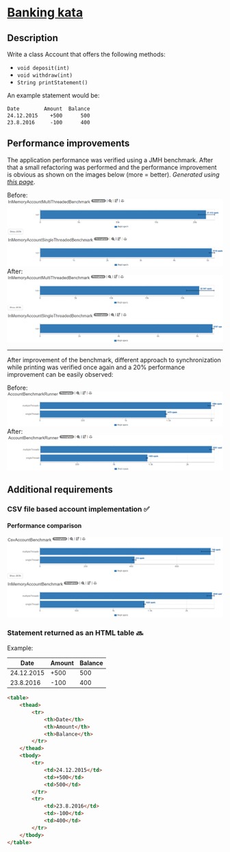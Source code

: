 # [Banking kata](https://kata-log.rocks/banking-kata)
## Description
Write a class Account that offers the following methods:
- `void deposit(int)` 
- `void withdraw(int)`
- `String printStatement()`

An example statement would be:

    Date        Amount  Balance
    24.12.2015    +500      500
    23.8.2016     -100      400

## Performance improvements
The application performance was verified using a JMH benchmark. After that a small refactoring was performed
and the performance improvement is obvious as shown on the images below (more = better).
_Generated using [this page](https://jmh.morethan.io/)_.

Before:
![before](performance/first/before.PNG)
After:
![after](performance/first/after.PNG)

---

After improvement of the benchmark, different approach to synchronization while printing was verified once again
and a 20% performance improvement can be easily observed:

Before:
![before](performance/second/before.PNG)
After:
![after](performance/second/after.PNG)

## Additional requirements

### CSV file based account implementation ✅
#### Performance comparison
![after](performance/inmemory-vs-csv.PNG)

### Statement returned as an HTML table 🔜

Example:

<table>
    <thead>
        <tr>
            <th>Date</th>
            <th>Amount</th>
            <th>Balance</th>
        </tr>
    </thead>
    <tbody>
        <tr>
            <td>24.12.2015</td>
            <td>+500</td>
            <td>500</td>
        </tr>
        <tr>
            <td>23.8.2016</td>
            <td>-100</td>
            <td>400</td>
        </tr>
    </tbody>
</table>

```html
<table>
    <thead>
        <tr>
            <th>Date</th>
            <th>Amount</th>
            <th>Balance</th>
        </tr>
    </thead>
    <tbody>
        <tr>
            <td>24.12.2015</td>
            <td>+500</td>
            <td>500</td>
        </tr>
        <tr>
            <td>23.8.2016</td>
            <td>-100</td>
            <td>400</td>
        </tr>
    </tbody>
</table>
```